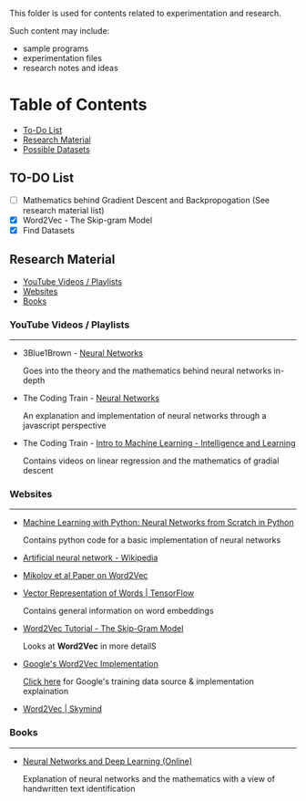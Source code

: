 This folder is used for contents related to experimentation and research.  

Such content may include:

- sample programs
- experimentation files
- research notes and ideas

# Table of Contents

- [To-Do List](#todo)
- [Research Material](#research)
- [Possible Datasets](#datasets)

## TO-DO List<a name="todo"></a>

- [ ] Mathematics behind Gradient Descent and Backpropogation (See research material list)
- [X] Word2Vec - The Skip-gram Model
- [X] Find Datasets  

## Research Material<a name="research"></a>

- [YouTube Videos / Playlists](#youtube)
- [Websites](#websites)
- [Books](#books)

### YouTube Videos / Playlists<a name="youtube"></a>

***

- 3Blue1Brown - [Neural Networks](https://www.youtube.com/playlist?list=PLZHQObOWTQDNU6R1_67000Dx_ZCJB-3pi)

  Goes into the theory and the mathematics behind neural networks in-depth

- The Coding Train - [Neural Networks](https://www.youtube.com/playlist?list=PLRqwX-V7Uu6aCibgK1PTWWu9by6XFdCfh)

  An explanation and implementation of neural networks through a javascript perspective

- The Coding Train - [Intro to Machine Learning - Intelligence and Learning](https://www.youtube.com/playlist?list=PLRqwX-V7Uu6bCN8LKrcMa6zF4FPtXyXYj)
  
  Contains videos on linear regression and the mathematics of gradial descent

### Websites<a name="websites"></a>

***

- [Machine Learning with Python: Neural Networks from Scratch in Python](https://www.python-course.eu/neural_networks.php)
  
  Contains python code for a basic implementation of neural networks

- [Artificial neural network - Wikipedia](https://en.wikipedia.org/wiki/Artificial_neural_network)

- [Mikolov et al Paper on Word2Vec](https://papers.nips.cc/paper/5021-distributed-representations-of-words-and-phrases-and-their-compositionality.pdf)

- [Vector Representation of Words | TensorFlow](https://www.tensorflow.org/tutorials/representation/word2vec)

  Contains general information on word embeddings

- [Word2Vec Tutorial - The Skip-Gram Model](http://mccormickml.com/2016/04/19/word2vec-tutorial-the-skip-gram-model/)

  Looks at **Word2Vec** in more detailS

- [Google's Word2Vec Implementation](https://github.com/dav/word2vec)

  [Click here](https://code.google.com/archive/p/word2vec/) for Google's training data source & implementation explaination

- [Word2Vec | Skymind](https://skymind.ai/wiki/word2vec)


### Books<a name="books"></a>

***

- [Neural Networks and Deep Learning (Online)](http://neuralnetworksanddeeplearning.com/index.html)

  Explanation of neural networks and the mathematics with a view of handwritten text identification
